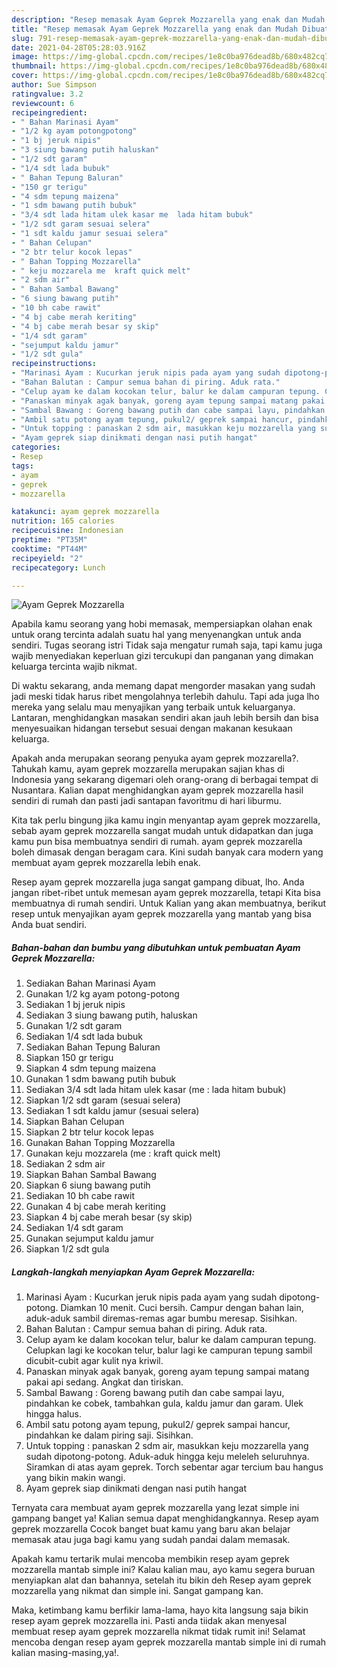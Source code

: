 ```yaml
---
description: "Resep memasak Ayam Geprek Mozzarella yang enak dan Mudah Dibuat"
title: "Resep memasak Ayam Geprek Mozzarella yang enak dan Mudah Dibuat"
slug: 791-resep-memasak-ayam-geprek-mozzarella-yang-enak-dan-mudah-dibuat
date: 2021-04-28T05:28:03.916Z
image: https://img-global.cpcdn.com/recipes/1e8c0ba976dead8b/680x482cq70/ayam-geprek-mozzarella-foto-resep-utama.jpg
thumbnail: https://img-global.cpcdn.com/recipes/1e8c0ba976dead8b/680x482cq70/ayam-geprek-mozzarella-foto-resep-utama.jpg
cover: https://img-global.cpcdn.com/recipes/1e8c0ba976dead8b/680x482cq70/ayam-geprek-mozzarella-foto-resep-utama.jpg
author: Sue Simpson
ratingvalue: 3.2
reviewcount: 6
recipeingredient:
- " Bahan Marinasi Ayam"
- "1/2 kg ayam potongpotong"
- "1 bj jeruk nipis"
- "3 siung bawang putih haluskan"
- "1/2 sdt garam"
- "1/4 sdt lada bubuk"
- " Bahan Tepung Baluran"
- "150 gr terigu"
- "4 sdm tepung maizena"
- "1 sdm bawang putih bubuk"
- "3/4 sdt lada hitam ulek kasar me  lada hitam bubuk"
- "1/2 sdt garam sesuai selera"
- "1 sdt kaldu jamur sesuai selera"
- " Bahan Celupan"
- "2 btr telur kocok lepas"
- " Bahan Topping Mozzarella"
- " keju mozzarela me  kraft quick melt"
- "2 sdm air"
- " Bahan Sambal Bawang"
- "6 siung bawang putih"
- "10 bh cabe rawit"
- "4 bj cabe merah keriting"
- "4 bj cabe merah besar sy skip"
- "1/4 sdt garam"
- "sejumput kaldu jamur"
- "1/2 sdt gula"
recipeinstructions:
- "Marinasi Ayam : Kucurkan jeruk nipis pada ayam yang sudah dipotong-potong. Diamkan 10 menit. Cuci bersih. Campur dengan bahan lain, aduk-aduk sambil diremas-remas agar bumbu meresap. Sisihkan."
- "Bahan Balutan : Campur semua bahan di piring. Aduk rata."
- "Celup ayam ke dalam kocokan telur, balur ke dalam campuran tepung. Celupkan lagi ke kocokan telur, balur lagi ke campuran tepung sambil dicubit-cubit agar kulit nya kriwil."
- "Panaskan minyak agak banyak, goreng ayam tepung sampai matang pakai api sedang. Angkat dan tiriskan."
- "Sambal Bawang : Goreng bawang putih dan cabe sampai layu, pindahkan ke cobek, tambahkan gula, kaldu jamur dan garam. Ulek hingga halus."
- "Ambil satu potong ayam tepung, pukul2/ geprek sampai hancur, pindahkan ke dalam piring saji. Sisihkan."
- "Untuk topping : panaskan 2 sdm air, masukkan keju mozzarella yang sudah dipotong-potong. Aduk-aduk hingga keju meleleh seluruhnya. Siramkan di atas ayam geprek. Torch sebentar agar tercium bau hangus yang bikin makin wangi."
- "Ayam geprek siap dinikmati dengan nasi putih hangat"
categories:
- Resep
tags:
- ayam
- geprek
- mozzarella

katakunci: ayam geprek mozzarella 
nutrition: 165 calories
recipecuisine: Indonesian
preptime: "PT35M"
cooktime: "PT44M"
recipeyield: "2"
recipecategory: Lunch

---
```



![Ayam Geprek Mozzarella](https://img-global.cpcdn.com/recipes/1e8c0ba976dead8b/680x482cq70/ayam-geprek-mozzarella-foto-resep-utama.jpg)

Apabila kamu seorang yang hobi memasak, mempersiapkan olahan enak untuk orang tercinta adalah suatu hal yang menyenangkan untuk anda sendiri. Tugas seorang istri Tidak saja mengatur rumah saja, tapi kamu juga wajib menyediakan keperluan gizi tercukupi dan panganan yang dimakan keluarga tercinta wajib nikmat.

Di waktu  sekarang, anda memang dapat mengorder masakan yang sudah jadi meski tidak harus ribet mengolahnya terlebih dahulu. Tapi ada juga lho mereka yang selalu mau menyajikan yang terbaik untuk keluarganya. Lantaran, menghidangkan masakan sendiri akan jauh lebih bersih dan bisa menyesuaikan hidangan tersebut sesuai dengan makanan kesukaan keluarga. 



Apakah anda merupakan seorang penyuka ayam geprek mozzarella?. Tahukah kamu, ayam geprek mozzarella merupakan sajian khas di Indonesia yang sekarang digemari oleh orang-orang di berbagai tempat di Nusantara. Kalian dapat menghidangkan ayam geprek mozzarella hasil sendiri di rumah dan pasti jadi santapan favoritmu di hari liburmu.

Kita tak perlu bingung jika kamu ingin menyantap ayam geprek mozzarella, sebab ayam geprek mozzarella sangat mudah untuk didapatkan dan juga kamu pun bisa membuatnya sendiri di rumah. ayam geprek mozzarella boleh dimasak dengan beragam cara. Kini sudah banyak cara modern yang membuat ayam geprek mozzarella lebih enak.

Resep ayam geprek mozzarella juga sangat gampang dibuat, lho. Anda jangan ribet-ribet untuk memesan ayam geprek mozzarella, tetapi Kita bisa membuatnya di rumah sendiri. Untuk Kalian yang akan membuatnya, berikut resep untuk menyajikan ayam geprek mozzarella yang mantab yang bisa Anda buat sendiri.

<!--inarticleads1-->

##### Bahan-bahan dan bumbu yang dibutuhkan untuk pembuatan Ayam Geprek Mozzarella:

1. Sediakan  Bahan Marinasi Ayam
1. Gunakan 1/2 kg ayam potong-potong
1. Sediakan 1 bj jeruk nipis
1. Sediakan 3 siung bawang putih, haluskan
1. Gunakan 1/2 sdt garam
1. Sediakan 1/4 sdt lada bubuk
1. Sediakan  Bahan Tepung Baluran
1. Siapkan 150 gr terigu
1. Siapkan 4 sdm tepung maizena
1. Gunakan 1 sdm bawang putih bubuk
1. Sediakan 3/4 sdt lada hitam ulek kasar (me : lada hitam bubuk)
1. Siapkan 1/2 sdt garam (sesuai selera)
1. Sediakan 1 sdt kaldu jamur (sesuai selera)
1. Siapkan  Bahan Celupan
1. Siapkan 2 btr telur kocok lepas
1. Gunakan  Bahan Topping Mozzarella
1. Gunakan  keju mozzarela (me : kraft quick melt)
1. Sediakan 2 sdm air
1. Siapkan  Bahan Sambal Bawang
1. Siapkan 6 siung bawang putih
1. Sediakan 10 bh cabe rawit
1. Gunakan 4 bj cabe merah keriting
1. Siapkan 4 bj cabe merah besar (sy skip)
1. Sediakan 1/4 sdt garam
1. Gunakan sejumput kaldu jamur
1. Siapkan 1/2 sdt gula




<!--inarticleads2-->

##### Langkah-langkah menyiapkan Ayam Geprek Mozzarella:

1. Marinasi Ayam : Kucurkan jeruk nipis pada ayam yang sudah dipotong-potong. Diamkan 10 menit. Cuci bersih. Campur dengan bahan lain, aduk-aduk sambil diremas-remas agar bumbu meresap. Sisihkan.
1. Bahan Balutan : Campur semua bahan di piring. Aduk rata.
1. Celup ayam ke dalam kocokan telur, balur ke dalam campuran tepung. Celupkan lagi ke kocokan telur, balur lagi ke campuran tepung sambil dicubit-cubit agar kulit nya kriwil.
1. Panaskan minyak agak banyak, goreng ayam tepung sampai matang pakai api sedang. Angkat dan tiriskan.
1. Sambal Bawang : Goreng bawang putih dan cabe sampai layu, pindahkan ke cobek, tambahkan gula, kaldu jamur dan garam. Ulek hingga halus.
1. Ambil satu potong ayam tepung, pukul2/ geprek sampai hancur, pindahkan ke dalam piring saji. Sisihkan.
1. Untuk topping : panaskan 2 sdm air, masukkan keju mozzarella yang sudah dipotong-potong. Aduk-aduk hingga keju meleleh seluruhnya. Siramkan di atas ayam geprek. Torch sebentar agar tercium bau hangus yang bikin makin wangi.
1. Ayam geprek siap dinikmati dengan nasi putih hangat




Ternyata cara membuat ayam geprek mozzarella yang lezat simple ini gampang banget ya! Kalian semua dapat menghidangkannya. Resep ayam geprek mozzarella Cocok banget buat kamu yang baru akan belajar memasak atau juga bagi kamu yang sudah pandai dalam memasak.

Apakah kamu tertarik mulai mencoba membikin resep ayam geprek mozzarella mantab simple ini? Kalau kalian mau, ayo kamu segera buruan menyiapkan alat dan bahannya, setelah itu bikin deh Resep ayam geprek mozzarella yang nikmat dan simple ini. Sangat gampang kan. 

Maka, ketimbang kamu berfikir lama-lama, hayo kita langsung saja bikin resep ayam geprek mozzarella ini. Pasti anda tiidak akan menyesal membuat resep ayam geprek mozzarella nikmat tidak rumit ini! Selamat mencoba dengan resep ayam geprek mozzarella mantab simple ini di rumah kalian masing-masing,ya!.

